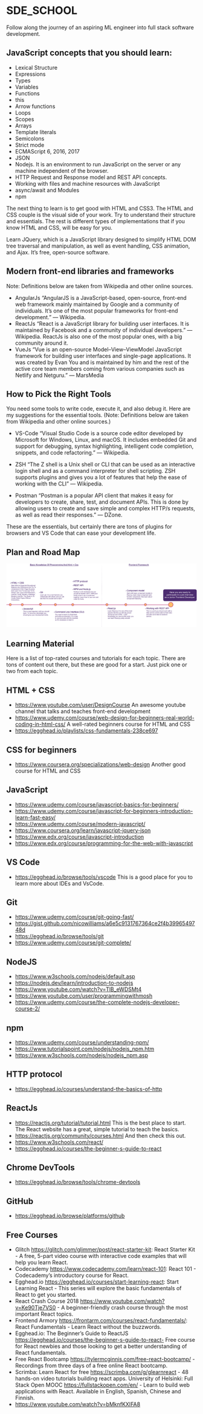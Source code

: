 # SDE_SCHOOL
Follow along the journey of an aspiring ML engineer into full stack software development.


## JavaScript concepts that you should learn:

* Lexical Structure
* Expressions
* Types
* Variables
* Functions
* this
* Arrow functions
* Loops
* Scopes
* Arrays
* Template literals
* Semicolons
* Strict mode
* ECMAScript 6, 2016, 2017
* JSON
* Nodejs.  It is an environment to run JavaScript on the server or any machine independent of the browser.
* HTTP Request and Response model and REST API concepts.
* Working with files and machine resources with JavaScript
* async/await and Modules
* npm

The next thing to learn is to get good with HTML and CSS3. The HTML and CSS couple is the visual side of your work. 
Try to understand their structure and essentials. The rest is different types of implementations that if you know 
HTML and CSS, will be easy for you.

Learn JQuery, which is a JavaScript library designed to simplify HTML DOM tree traversal and manipulation, 
as well as event handling, CSS animation, and Ajax. It’s free, open-source software.


## Modern front-end libraries and frameworks
Note: Definitions below are taken from Wikipedia and other online sources.

* AngularJs “AngularJS is a JavaScript-based, open-source, front-end web framework mainly maintained by Google and a 
community of individuals. It’s one of the most popular frameworks for front-end development.” — Wikipedia.
* ReactJs “React is a JavaScript library for building user interfaces. It is maintained by Facebook and a community 
of individual developers.” — Wikipedia. ReactJs is also one of the most popular ones, with a big community around it.
* VueJs “Vue is an open-source Model–View–ViewModel JavaScript framework for building user interfaces and single-page 
applications. It was created by Evan You and is maintained by him and the rest of the active core team members coming 
from various companies such as Netlify and Netguru.” — MarsMedia




## How to Pick the Right Tools
You need some tools to write code, execute it, and also debug it. Here are my suggestions for the essential tools. 
(Note: Definitions below are taken from Wikipedia and other online sources.)

* VS-Code
“Visual Studio Code is a source code editor developed by Microsoft for Windows, Linux, and macOS. It includes embedded 
Git and support for debugging, syntax highlighting, intelligent code completion, snippets, and code refactoring.” — Wikipedia.

* ZSH
“The Z shell is a Unix shell or CLI that can be used as an interactive login shell and as a command interpreter for shell scripting. 
ZSH supports plugins and gives you a lot of features that help the ease of working with the CLI” — Wikipedia.

* Postman
“Postman is a popular API client that makes it easy for developers to create, share, test, and document APIs. This is done by allowing 
users to create and save simple and complex HTTP/s requests, as well as read their responses.” — DZone.

These are the essentials, but certainly there are tons of plugins for browsers and VS Code that can ease your development life.


## Plan and Road Map
![Road Plan](https://github.com/iamAkolab/sde_school/blob/main/1_qlrw9RN-bGSBqgKWUJkubw%402x.png)

## Learning Material
Here is a list of top-rated courses and tutorials for each topic. There are tons of content out there, but these are good for a start. Just pick one or two from each topic.


## HTML + CSS
* https://www.youtube.com/user/DesignCourse
An awesome youtube channel that talks and teaches front-end development
* https://www.udemy.com/course/web-design-for-beginners-real-world-coding-in-html-css/
A well-rated beginners course for HTML and CSS
* https://egghead.io/playlists/css-fundamentals-238ce697


## CSS for beginners
* https://www.coursera.org/specializations/web-design
Another good course for HTML and CSS


## JavaScript
* https://www.udemy.com/course/javascript-basics-for-beginners/
* https://www.udemy.com/course/javascript-for-beginners-introduction-learn-fast-easy/
* https://www.udemy.com/course/modern-javascript/
* https://www.coursera.org/learn/javascript-jquery-json
* https://www.edx.org/course/javascript-introduction
* https://www.edx.org/course/programming-for-the-web-with-javascript


## VS Code
* https://egghead.io/browse/tools/vscode
This is a good place for you to learn more about IDEs and VsCode.


## Git
* https://www.udemy.com/course/git-going-fast/
* https://gist.github.com/nicowilliams/a6e5c9131767364ce2f4b3996549748d
* https://egghead.io/browse/tools/git
* https://www.udemy.com/course/git-complete/


## NodeJS
* https://www.w3schools.com/nodejs/default.asp
* https://nodejs.dev/learn/introduction-to-nodejs
* https://www.youtube.com/watch?v=TlB_eWDSMt4
* https://www.youtube.com/user/programmingwithmosh
* https://www.udemy.com/course/the-complete-nodejs-developer-course-2/


## npm
* https://www.udemy.com/course/understanding-npm/
* https://www.tutorialspoint.com/nodejs/nodejs_npm.htm
* https://www.w3schools.com/nodejs/nodejs_npm.asp


## HTTP protocol
* https://egghead.io/courses/understand-the-basics-of-http


## ReactJs
* https://reactjs.org/tutorial/tutorial.html
This is the best place to start. The React website has a great, simple tutorial to teach the basics.
* https://reactjs.org/community/courses.html
And then check this out.
* https://www.w3schools.com/react/
* https://egghead.io/courses/the-beginner-s-guide-to-react


## Chrome DevTools
* https://egghead.io/browse/tools/chrome-devtools


## GitHub
* https://egghead.io/browse/platforms/github


## Free Courses
* Glitch https://glitch.com/glimmer/post/react-starter-kit: React Starter Kit - A free, 5-part video course with interactive code examples that will help you learn React.
* Codecademy https://www.codecademy.com/learn/react-101: React 101 - Codecademy’s introductory course for React.
* Egghead.io https://egghead.io/courses/start-learning-react: Start Learning React - This series will explore the basic fundamentals of React to get you started.
* React Crash Course 2018 https://www.youtube.com/watch?v=Ke90Tje7VS0 - A beginner-friendly crash course through the most important React topics.
* Frontend Armory https://frontarm.com/courses/react-fundamentals/: React Fundamentals - Learn React without the buzzwords.
* Egghead.io: The Beginner’s Guide to ReactJS  https://egghead.io/courses/the-beginner-s-guide-to-react- Free course for React newbies and those looking to get a better understanding of React fundamentals.
* Free React Bootcamp https://tylermcginnis.com/free-react-bootcamp/ - Recordings from three days of a free online React bootcamp.
* Scrimba: Learn React for free https://scrimba.com/g/glearnreact - 48 hands-on video tutorials building react apps.
University of Helsinki: Full Stack Open MOOC https://fullstackopen.com/en/ - Learn to build web applications with React. Available in English, Spanish, Chinese and Finnish.
* https://www.youtube.com/watch?v=bMknfKXIFA8
